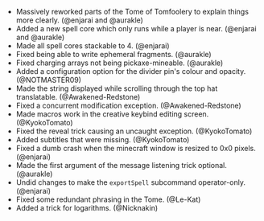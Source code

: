 - Massively reworked parts of the Tome of Tomfoolery to explain things more clearly. (@enjarai and @aurakle)
- Added a new spell core which only runs while a player is near. (@enjarai and @aurakle)
- Made all spell cores stackable to 4. (@enjarai)
- Fixed being able to write ephemeral fragments. (@aurakle)
- Fixed charging arrays not being pickaxe-mineable. (@aurakle)
- Added a configuration option for the divider pin's colour and opacity. (@NOTMASTER09)
- Made the string displayed while scrolling through the top hat translatable. (@Awakened-Redstone)
- Fixed a concurrent modification exception. (@Awakened-Redstone)
- Made macros work in the creative keybind editing screen. (@KyokoTomato)
- Fixed the reveal trick causing an uncaught exception. (@KyokoTomato)
- Added subtitles that were missing. (@KyokoTomato)
- Fixed a dumb crash when the minecraft window is resized to 0x0 pixels. (@enjarai)
- Made the first argument of the message listening trick optional. (@aurakle)
- Undid changes to make the `exportSpell` subcommand operator-only. (@enjarai)
- Fixed some redundant phrasing in the Tome. (@Le-Kat)
- Added a trick for logarithms. (@Nicknakin)
